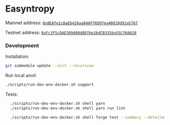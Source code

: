 # Easyntropy

Mainnet address: [`0x8EAfe1cBaE6426aa84AFf6D97ea48029d92a5767`](https://etherscan.io/address/0x8EAfe1cBaE6426aa84AFf6D97ea48029d92a5767)

Testnet address: [`0xFc3f5cDAE509d98d8Ef6e1bdCB335ba55Cf68628`](https://sepolia.etherscan.io/address/0xFc3f5cDAE509d98d8Ef6e1bdCB335ba55Cf68628)

### Development

Installation:

```bash
git submodule update --init --recursive
```

Run local anvil:

```bash
./scripts/run-dev-env-docker.sh support
```

Tests:

```bash
  ./scripts/run-dev-env-docker.sh shell yarn
  ./scripts/run-dev-env-docker.sh shell yarn run lint

  ./scripts/run-dev-env-docker.sh shell forge test --summary --detailed -vvv
```
